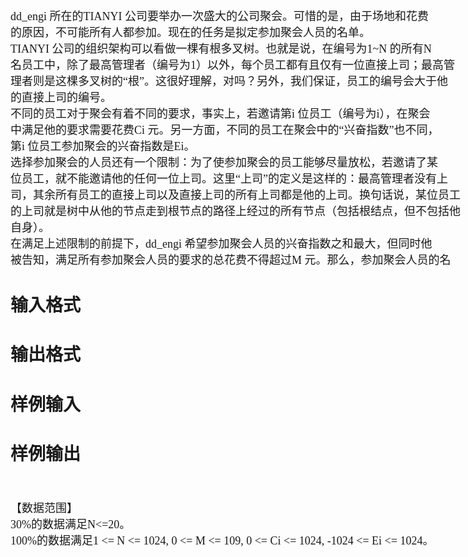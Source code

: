 
<span style="white-space:nowrap;font-family:&#39;Microsoft YaHei&#39;;font-size:18px;">dd_engi 所在的TIANYI 公司要举办一次盛大的公司聚会。可惜的是，由于场地和花费</span><br/>
<span style="white-space:nowrap;font-family:&#39;Microsoft YaHei&#39;;font-size:18px;">的原因，不可能所有人都参加。现在的任务是拟定参加聚会人员的名单。</span><br/>
<span style="white-space:nowrap;font-family:&#39;Microsoft YaHei&#39;;font-size:18px;">TIANYI 公司的组织架构可以看做一棵有根多叉树。也就是说，在编号为1~N 的所有N</span><br/>
<span style="white-space:nowrap;font-family:&#39;Microsoft YaHei&#39;;font-size:18px;">名员工中，除了最高管理者（编号为1）以外，每个员工都有且仅有一位直接上司；最高管</span><br/>
<span style="white-space:nowrap;font-family:&#39;Microsoft YaHei&#39;;font-size:18px;">理者则是这棵多叉树的“根”。这很好理解，对吗？另外，我们保证，员工的编号会大于他</span><br/>
<span style="white-space:nowrap;font-family:&#39;Microsoft YaHei&#39;;font-size:18px;">的直接上司的编号。</span><br/>
<span style="white-space:nowrap;font-family:&#39;Microsoft YaHei&#39;;font-size:18px;">不同的员工对于聚会有着不同的要求，事实上，若邀请第i 位员工（编号为i），在聚会</span><br/>
<span style="white-space:nowrap;font-family:&#39;Microsoft YaHei&#39;;font-size:18px;">中满足他的要求需要花费Ci 元。另一方面，不同的员工在聚会中的“兴奋指数”也不同，</span><br/>
<span style="white-space:nowrap;font-family:&#39;Microsoft YaHei&#39;;font-size:18px;">第i 位员工参加聚会的兴奋指数是Ei。</span><br/>
<span style="white-space:nowrap;font-family:&#39;Microsoft YaHei&#39;;font-size:18px;">选择参加聚会的人员还有一个限制：为了使参加聚会的员工能够尽量放松，若邀请了某</span><br/>
<span style="white-space:nowrap;font-family:&#39;Microsoft YaHei&#39;;font-size:18px;">位员工，就不能邀请他的任何一位上司。这里“上司”的定义是这样的：最高管理者没有上</span><br/>
<span style="white-space:nowrap;font-family:&#39;Microsoft YaHei&#39;;font-size:18px;">司，其余所有员工的直接上司以及直接上司的所有上司都是他的上司。换句话说，某位员工</span><br/>
<span style="white-space:nowrap;font-family:&#39;Microsoft YaHei&#39;;font-size:18px;">的上司就是树中从他的节点走到根节点的路径上经过的所有节点（包括根结点，但不包括他</span><br/>
<span style="white-space:nowrap;font-family:&#39;Microsoft YaHei&#39;;font-size:18px;">自身）。</span><br/>
<span style="white-space:nowrap;font-family:&#39;Microsoft YaHei&#39;;font-size:18px;">在满足上述限制的前提下，dd_engi 希望参加聚会人员的兴奋指数之和最大，但同时他</span><br/>
<span style="white-space:nowrap;font-family:&#39;Microsoft YaHei&#39;;font-size:18px;">被告知，满足所有参加聚会人员的要求的总花费不得超过M 元。那么，参加聚会人员的名</span><br/>

# 输入格式



# 输出格式



# 样例输入



# 样例输出


<p>
	<span style="white-space:nowrap;font-family:&#39;Microsoft YaHei&#39;;font-size:18px;"><br/>
</span>
</p>
<span style="white-space:nowrap;font-family:&#39;Microsoft YaHei&#39;;font-size:18px;">【数据范围】</span><br/>
<span style="white-space:nowrap;font-family:&#39;Microsoft YaHei&#39;;font-size:18px;">30%的数据满足N&lt;=20。</span><br/>
<span style="white-space:nowrap;font-family:&#39;Microsoft YaHei&#39;;font-size:18px;">100%的数据满足1 &lt;= N &lt;= 1024, 0 &lt;= M &lt;= 109, 0 &lt;= Ci &lt;= 1024, -1024 &lt;= Ei &lt;= 1024。</span><br/>
